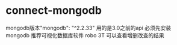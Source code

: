 # connect-mongodb
mongodb版本"mongodb": "^2.2.33"  用的是3.0之前的api
必须先安装 mongodb
推荐可视化数据库软件 robo 3T 可以查看增删改查的结果
